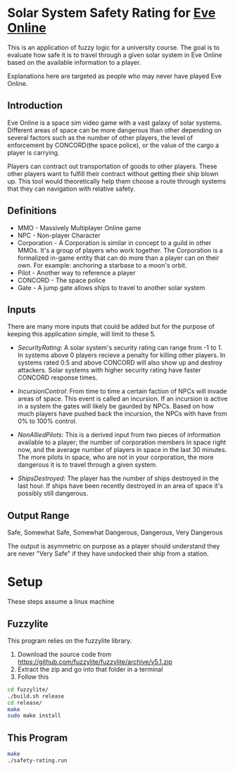 # Solar System Safety Rating for [Eve Online](https://www.eveonline.com/)

This is an application of fuzzy logic for a university course. The goal is to evaluate how safe it
is to travel through a given solar system in Eve Online based on the available information to a
player.

Explanations here are targeted as people who may never have played Eve Online.

## Introduction

Eve Online is a space sim video game with a vast galaxy of solar systems. Different areas of space
can be more dangerous than other depending on several factors such as the number of other players,
the level of enforcement by CONCORD(the space police), or the value of the cargo a player is
carrying.

Players can contract out transportation of goods to other players. These other players want to
fulfill their contract without getting their ship blown up. This tool would theoretically help them
choose a route through systems that they can navigation with relative safety.

## Definitions

* MMO - Massively Multiplayer Online game
* NPC - Non-player Character
* Corporation - A Corporation is similar in concept to a guild in other MMOs. It's a group of
  players who work together. The Corporation is a formalized in-game entity that can do more than a
  player can on their own. For example: anchoring a starbase to a moon's orbit.
* Pilot - Another way to reference a player
* CONCORD - The space police
* Gate - A jump gate allows ships to travel to another solar system

## Inputs

There are many more inputs that could be added but for the purpose of keeping this application
simple, will limit to these 5.

* _SecurityRating_: A solar system's security rating can range from -1 to 1. In systems above 0
  players recieve a penalty for killing other players. In systems rated 0.5 and above CONCORD will
  also show up and destroy attackers. Solar systems with higher security rating have faster CONCORD
  response times.

* _IncursionControl_: From time to time a certain faction of NPCs will invade areas of space. This
  event is called an incursion. If an incursion is active in a system the gates will likely be
  gaurded by NPCs. Based on how much players have pushed back the incursion, the NPCs with have from
  0% to 100% control.

* _NonAlliedPilots_: This is a derived input from two pieces of information available to a player;
  the number of corporation members in space right now, and the average number of players in space
  in the last 30 minutes. The more pilots in space, who are not in your corporation, the more
  dangerous it is to travel through a given system.

* _ShipsDestroyed_: The player has the number of ships destroyed in the last hour. If ships have
  been recently destroyed in an area of space it's possibly still dangerous.

## Output Range

Safe, Somewhat Safe, Somewhat Dangerous, Dangerous, Very Dangerous

The output is asymmetric on purpose as a player should understand they are never "Very Safe" if they
have undocked their ship from a station.

# Setup

These steps assume a linux machine

## Fuzzylite

This program relies on the fuzzylite library.

1. Download the source code from https://github.com/fuzzylite/fuzzylite/archive/v5.1.zip
2. Extract the zip and go into that folder in a terminal
3. Follow this

  ```sh
  cd fuzzylite/
  ./build.sh release
  cd release/
  make
  sudo make install
  ```

## This Program

```sh
make
./safety-rating.run
```



